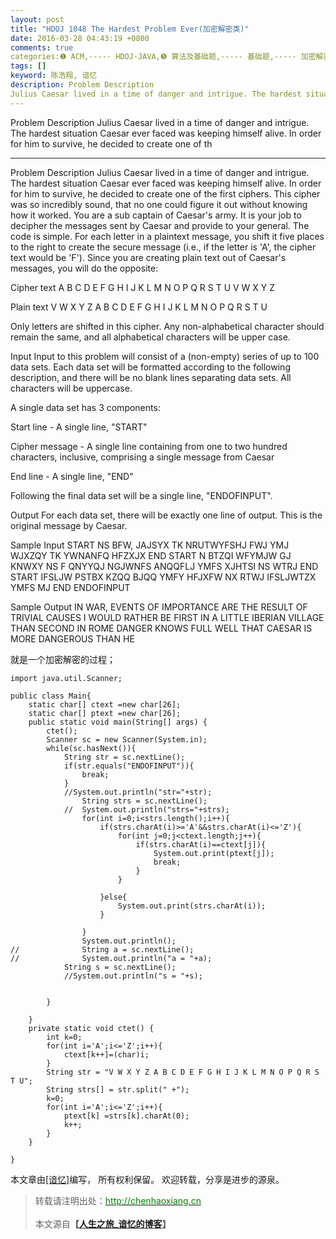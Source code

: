 ```yaml
---
layout: post
title: "HDOJ 1048 The Hardest Problem Ever(加密解密类)"
date: 2016-03-28 04:43:19 +0800
comments: true
categories:❶ ACM,----- HDOJ-JAVA,❺ 算法及基础题,----- 基础题,----- 加密解密
tags: []
keyword: 陈浩翔, 谙忆
description: Problem Description 
Julius Caesar lived in a time of danger and intrigue. The hardest situation Caesar ever faced was keeping himself alive. In order for him to survive, he decided to create one of th 
---
```



Problem Description 
Julius Caesar lived in a time of danger and intrigue. The hardest situation Caesar ever faced was keeping himself alive. In order for him to survive, he decided to create one of th
<!-- more -->
----------

Problem Description
Julius Caesar lived in a time of danger and intrigue. The hardest situation Caesar ever faced was keeping himself alive. In order for him to survive, he decided to create one of the first ciphers. This cipher was so incredibly sound, that no one could figure it out without knowing how it worked. 
You are a sub captain of Caesar's army. It is your job to decipher the messages sent by Caesar and provide to your general. The code is simple. For each letter in a plaintext message, you shift it five places to the right to create the secure message (i.e., if the letter is 'A', the cipher text would be 'F'). Since you are creating plain text out of Caesar's messages, you will do the opposite: 

Cipher text
A B C D E F G H I J K L M N O P Q R S T U V W X Y Z

Plain text
V W X Y Z A B C D E F G H I J K L M N O P Q R S T U 

Only letters are shifted in this cipher. Any non-alphabetical character should remain the same, and all alphabetical characters will be upper case.

 

Input
Input to this problem will consist of a (non-empty) series of up to 100 data sets. Each data set will be formatted according to the following description, and there will be no blank lines separating data sets. All characters will be uppercase. 

A single data set has 3 components: 

Start line - A single line, "START" 

Cipher message - A single line containing from one to two hundred characters, inclusive, comprising a single message from Caesar 

End line - A single line, "END" 

Following the final data set will be a single line, "ENDOFINPUT".

 

Output
For each data set, there will be exactly one line of output. This is the original message by Caesar.

 

Sample Input
START
NS BFW, JAJSYX TK NRUTWYFSHJ FWJ YMJ WJXZQY TK YWNANFQ HFZXJX
END
START
N BTZQI WFYMJW GJ KNWXY NS F QNYYQJ NGJWNFS ANQQFLJ YMFS XJHTSI NS WTRJ
END
START
IFSLJW PSTBX KZQQ BJQQ YMFY HFJXFW NX RTWJ IFSLJWTZX YMFS MJ
END
ENDOFINPUT
 

Sample Output
IN WAR, EVENTS OF IMPORTANCE ARE THE RESULT OF TRIVIAL CAUSES
I WOULD RATHER BE FIRST IN A LITTLE IBERIAN VILLAGE THAN SECOND IN ROME
DANGER KNOWS FULL WELL THAT CAESAR IS MORE DANGEROUS THAN HE

就是一个加密解密的过程；

```
import java.util.Scanner;

public class Main{
	static char[] ctext =new char[26];
	static char[] ptext =new char[26];
	public static void main(String[] args) {
		ctet();
		Scanner sc = new Scanner(System.in);
		while(sc.hasNext()){
			String str = sc.nextLine();
			if(str.equals("ENDOFINPUT")){
				break;
			}
			//System.out.println("str="+str);
				String strs = sc.nextLine();
			//	System.out.println("strs="+strs);
				for(int i=0;i<strs.length();i++){
					if(strs.charAt(i)>='A'&&strs.charAt(i)<='Z'){
						for(int j=0;j<ctext.length;j++){
							if(strs.charAt(i)==ctext[j]){
								System.out.print(ptext[j]);
								break;
							}
						}
						
					}else{
						System.out.print(strs.charAt(i));
					}
					
				}
				System.out.println();
//				String a = sc.nextLine();
//				System.out.println("a = "+a);
			String s = sc.nextLine();
			//System.out.println("s = "+s);
			
			
		}
		
	}
	private static void ctet() {
		int k=0;
		for(int i='A';i<='Z';i++){
			ctext[k++]=(char)i;
		}
		String str = "V W X Y Z A B C D E F G H I J K L M N O P Q R S T U";
		String strs[] = str.split(" +");
		k=0;
		for(int i='A';i<='Z';i++){
			ptext[k] =strs[k].charAt(0);
			k++;
		}
	}

}
```



本文章由<a href="http://chenhaoxiang.cn/">[谙忆]</a>编写， 所有权利保留。 
欢迎转载，分享是进步的源泉。
<blockquote cite='陈浩翔'>
<p background-color='#D3D3D3'>转载请注明出处：<a href='http://chenhaoxiang.cn'><font color="green">http://chenhaoxiang.cn</font></a><br><br>
本文源自<strong>【<a href='http://chenhaoxiang.cn' target='_blank'>人生之旅_谙忆的博客</a>】</strong></p>
</blockquote>

